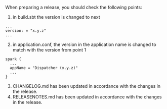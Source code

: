 When preparing a release, you should check the following points:
1. in build.sbt the version is changed to next
```
...
version: = "x.y.z"
...
```

2. in application.conf, the version in the application name is changed to match
with the version from point 1
```
spark {
  ...
  appName = "Dispatcher (x.y.z)"
  ...
}
```

3. CHANGELOG.md has been updated in accordance with the changes in the release.
4. RELEASENOTES.md has been updated in accordance with the changes in the release.